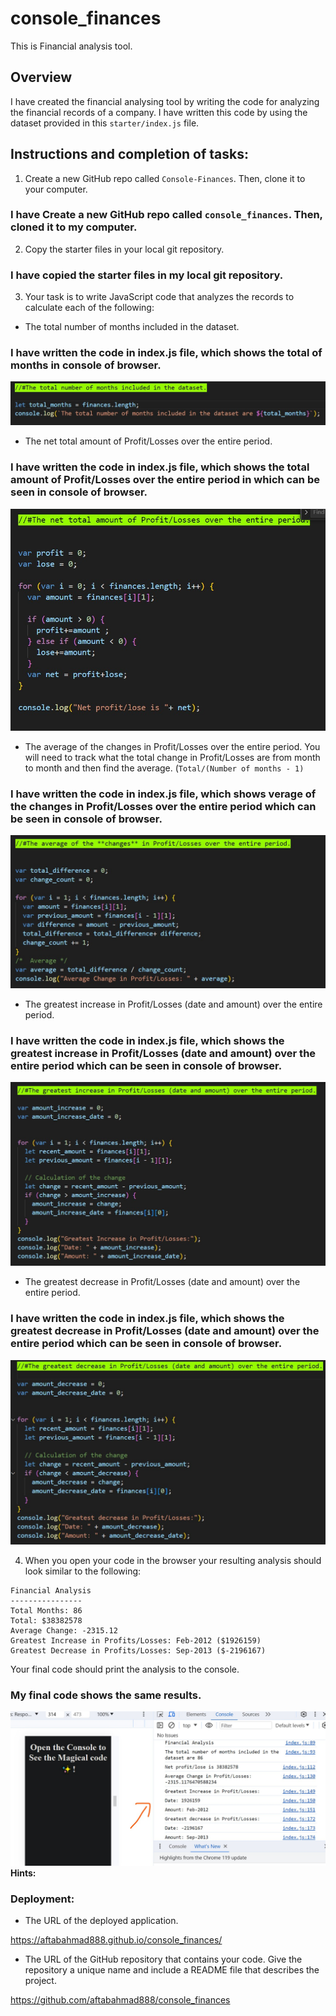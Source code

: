 # console_finances
This is Financial analysis tool.

## Overview

I have created the financial analysing tool by writing the  code for analyzing the financial records of a company. I have written this code by using the dataset provided in this `starter/index.js` file.

## Instructions and completion of tasks:

1. Create a new GitHub repo called `Console-Finances`. Then, clone it to your computer.
### I have Create a new GitHub repo called `console_finances`. Then, cloned it to my computer.

2. Copy the starter files in your local git repository.
### I have copied the starter files in my local git repository.



3. Your task is to write JavaScript code that analyzes the records to calculate each of the following:

* The total number of months included in the dataset.
### I have written the code in index.js file, which shows the total of months in console of browser.
![code can be seen below for the total count of months](./images/Total_Months.jpg)


* The net total amount of Profit/Losses over the entire period.
###  I have written the code in index.js file, which shows the total amount of Profit/Losses over the entire period in which can be seen in console of browser.
![code can be seen below for the total amount of Profit/Losses over the entire period](./images/Net_profit_lose.jpg)



* The average of the changes in Profit/Losses over the entire period. You will need to track what the total change in Profit/Losses are from month to month and then find the average. (`Total/(Number of months - 1)`
### I have written the code in index.js file, which shows verage of the **changes** in Profit/Losses over the entire period which can be seen in console of browser.
![code can be seen below for the average of changes.](./images/average.jpg)



* The greatest increase in Profit/Losses (date and amount) over the entire period.
### I have written the code in index.js file, which shows the greatest increase in Profit/Losses (date and amount) over the entire period which can be seen in console of browser.
![code can be seen below for the increase of amount and it's date](./images/increase_of_profit_lose.jpg)



* The greatest decrease in Profit/Losses (date and amount) over the entire period.
### I have written the code in index.js file, which shows the greatest decrease in Profit/Losses (date and amount) over the entire period which can be seen in console of browser.
![code can be seen below for the decrease of amount and it's date](./images/decrease_of_profit_lose.jpg)




4. When you open your code in the browser your resulting analysis should look similar to the following:
  ```text
  Financial Analysis 
  ----------------
  Total Months: 86
  Total: $38382578
  Average Change: -2315.12
  Greatest Increase in Profits/Losses: Feb-2012 ($1926159)
  Greatest Decrease in Profits/Losses: Sep-2013 ($-2196167)
  ```
Your final code should print the analysis to the console.
### My final code shows the same results.
![Results can be seen in the image below](./images/console.jpg)
**Hints:**



### Deployment: 

* The URL of the deployed application.

https://aftabahmad888.github.io/console_finances/

* The URL of the GitHub repository that contains your code. Give the repository a unique name and include a README file that describes the project.

https://github.com/aftabahmad888/console_finances
